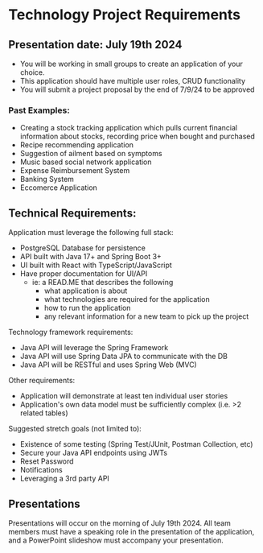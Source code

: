 # Technology Project Requirements 
## Presentation date: July 19th 2024
-	You will be working in small groups to create an application of your choice.
-	This application should have multiple user roles, CRUD functionality
-   You will submit a project proposal by the end of 7/9/24 to be approved

### Past Examples: 
-	Creating a stock tracking application which pulls current financial information about stocks, recording price when bought and purchased
-	Recipe recommending application
-	Suggestion of ailment based on symptoms
-	Music based social network application 
-   Expense Reimbursement System
-   Banking System
-   Eccomerce Application

## Technical Requirements:
Application must leverage the following full stack:
- PostgreSQL Database for persistence 
- API built with Java 17+ and Spring Boot 3+
- UI built with React with TypeScript/JavaScript
- Have proper documentation for UI/API
    - ie: a READ.ME that describes the following
        - what application is about
        - what technologies are required for the application
        - how to run the application
        - any relevant information for a new team to pick up the project

Technology framework requirements: 
- Java API will leverage the Spring Framework 
- Java API will use Spring Data JPA to communicate with the DB
- Java API will be RESTful and uses Spring Web (MVC)


Other requirements: 
- Application will demonstrate at least ten individual user stories 
- Application's own data model must be sufficiently complex (i.e. >2 related tables) 

Suggested stretch goals (not limited to):
- Existence of some testing (Spring Test/JUnit, Postman Collection, etc)
- Secure your Java API endpoints using JWTs
- Reset Password
- Notifications
- Leveraging a 3rd party API

## Presentations

Presentations will occur on the morning of July 19th 2024. All team members must have a speaking role in the presentation of the application, and a PowerPoint slideshow must accompany your presentation.